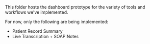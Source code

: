 
This folder hosts the dashboard prototype for the variety of tools and workflows we've implemented.

For now, only the following are being implemented:
- Patient Record Summary
- Live Transcription + SOAP Notes
